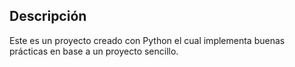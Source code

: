 ## Descripción

Este es un proyecto creado con Python el cual implementa buenas prácticas en base a un proyecto sencillo.


